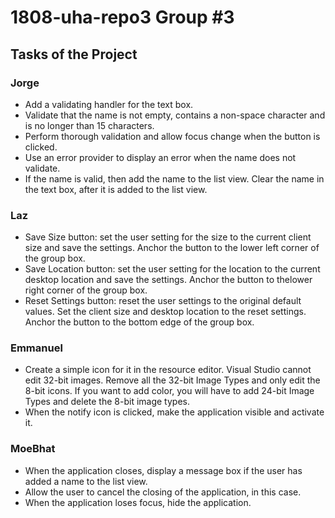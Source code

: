 # 1808-uha-repo3 Group #3

## Tasks of the Project

### Jorge
* Add a validating handler for the text box.
* Validate that the name is not empty, contains a non-space character and is no longer than 15 characters.
* Perform thorough validation and allow focus change when the button is clicked.
* Use an error provider to display an error when the name does not validate.
* If the name is valid, then add the name to the list view. Clear the name in the text box, after it is added to the list view.

### Laz
* Save Size button: set the user setting for the size to the current client size and save the settings. Anchor the button to the lower left corner of the group box.
* Save Location button: set the user setting for the location to the current desktop location and save the settings. Anchor the button to thelower right corner of the group box.
* Reset Settings button: reset the user settings to the original default values. Set the client size and desktop location to the reset settings. Anchor the button to the bottom edge of the group box.

### Emmanuel
* Create a simple icon for it in the resource editor. Visual Studio cannot edit 32-bit images. Remove all the 32-bit Image Types and only edit the 8-bit icons. If you want to add color, you will have to add 24-bit Image Types and delete the 8-bit image types.
* When the notify icon is clicked, make the application visible and activate it.

### MoeBhat
* When the application closes, display a message box if the user has added a name to the list view.
* Allow the user to cancel the closing of the application, in this case.
* When the application loses focus, hide the application.
